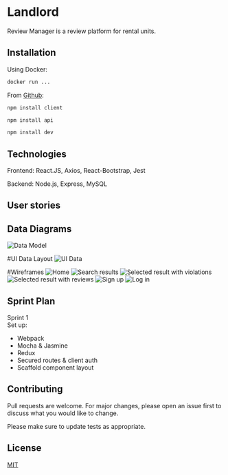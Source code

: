 # Landlord

Review Manager is a review platform for rental units.

## Installation

Using Docker:

```bash
docker run ...
```

From [Github](https://github.com/mwerbo2/review.management.git):

```bash
npm install client
```

```bash
npm install api
```

```bash
npm install dev
```

## Technologies

Frontend:
React.JS, Axios, React-Bootstrap, Jest

Backend: Node.js, Express, MySQL

## User stories

## Data Diagrams

![Data Model](https://i.imgur.com/lYH1aGA.png "Data Model")

#UI Data Layout
![UI Data](https://i.imgur.com/tgZhIwL.jpg "UI Data")

#Wireframes
![Home](https://i.imgur.com/fWXfNMB.png "Home")
![Search results](https://i.imgur.com/1xk4Qay.png "Search results")
![Selected result with violations](https://i.imgur.com/PtE64Gf.png "Selected result with violations")
![Selected result with reviews](https://i.imgur.com/MIoC42D.png "Selected result with reviews")
![Sign up](https://i.imgur.com/pTOtwWB.png "Sign up")
![Log in](https://i.imgur.com/vKC43rh.png "Log in")

## Sprint Plan

Sprint 1  
Set up:

- Webpack
- Mocha & Jasmine
- Redux
- Secured routes & client auth
- Scaffold component layout

## Contributing

Pull requests are welcome. For major changes, please open an issue first to discuss what you would like to change.

Please make sure to update tests as appropriate.

## License

[MIT](https://choosealicense.com/licenses/mit/)
